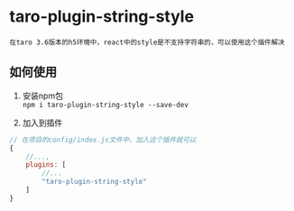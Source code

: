# taro-plugin-string-style

`在taro 3.6版本的h5环境中，react中的style是不支持字符串的，可以使用这个插件解决`

## 如何使用

1. 安装npm包 <br />
`npm i taro-plugin-string-style --save-dev`

2. 加入到插件


```javascript
// 在项目的config/index.js文件中，加入这个插件就可以
{
    //...,
    plugins: [
        //...
        "taro-plugin-string-style"
    ]
}
```